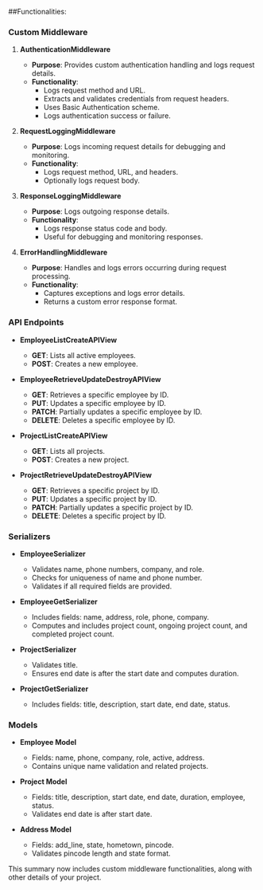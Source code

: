 ##Functionalities:

### Custom Middleware

1. **AuthenticationMiddleware**
   - **Purpose**: Provides custom authentication handling and logs request details.
   - **Functionality**:
     - Logs request method and URL.
     - Extracts and validates credentials from request headers.
     - Uses Basic Authentication scheme.
     - Logs authentication success or failure.

2. **RequestLoggingMiddleware**
   - **Purpose**: Logs incoming request details for debugging and monitoring.
   - **Functionality**:
     - Logs request method, URL, and headers.
     - Optionally logs request body.

3. **ResponseLoggingMiddleware**
   - **Purpose**: Logs outgoing response details.
   - **Functionality**:
     - Logs response status code and body.
     - Useful for debugging and monitoring responses.

4. **ErrorHandlingMiddleware**
   - **Purpose**: Handles and logs errors occurring during request processing.
   - **Functionality**:
     - Captures exceptions and logs error details.
     - Returns a custom error response format.

### API Endpoints
- **EmployeeListCreateAPIView**
  - **GET**: Lists all active employees.
  - **POST**: Creates a new employee.

- **EmployeeRetrieveUpdateDestroyAPIView**
  - **GET**: Retrieves a specific employee by ID.
  - **PUT**: Updates a specific employee by ID.
  - **PATCH**: Partially updates a specific employee by ID.
  - **DELETE**: Deletes a specific employee by ID.

- **ProjectListCreateAPIView**
  - **GET**: Lists all projects.
  - **POST**: Creates a new project.

- **ProjectRetrieveUpdateDestroyAPIView**
  - **GET**: Retrieves a specific project by ID.
  - **PUT**: Updates a specific project by ID.
  - **PATCH**: Partially updates a specific project by ID.
  - **DELETE**: Deletes a specific project by ID.

### Serializers
- **EmployeeSerializer**
  - Validates name, phone numbers, company, and role.
  - Checks for uniqueness of name and phone number.
  - Validates if all required fields are provided.

- **EmployeeGetSerializer**
  - Includes fields: name, address, role, phone, company.
  - Computes and includes project count, ongoing project count, and completed project count.

- **ProjectSerializer**
  - Validates title.
  - Ensures end date is after the start date and computes duration.

- **ProjectGetSerializer**
  - Includes fields: title, description, start date, end date, status.

### Models
- **Employee Model**
  - Fields: name, phone, company, role, active, address.
  - Contains unique name validation and related projects.

- **Project Model**
  - Fields: title, description, start date, end date, duration, employee, status.
  - Validates end date is after start date.

- **Address Model**
  - Fields: add_line, state, hometown, pincode.
  - Validates pincode length and state format.

This summary now includes custom middleware functionalities, along with other details of your project.